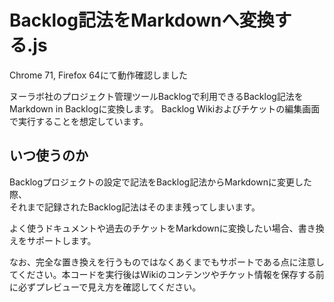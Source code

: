 # Backlog記法をMarkdownへ変換する.js

Chrome 71, Firefox 64にて動作確認しました

ヌーラボ社のプロジェクト管理ツールBacklogで利用できるBacklog記法をMarkdown in Backlogに変換します。
Backlog Wikiおよびチケットの編集画面で実行することを想定しています。

## いつ使うのか

Backlogプロジェクトの設定で記法をBacklog記法からMarkdownに変更した際、  
それまで記録されたBacklog記法はそのまま残ってしまいます。

よく使うドキュメントや過去のチケットをMarkdownに変換したい場合、書き換えをサポートします。

なお、完全な置き換えを行うものではなくあくまでもサポートである点に注意してください。本コードを実行後はWikiのコンテンツやチケット情報を保存する前に必ずプレビューで見え方を確認してください。
